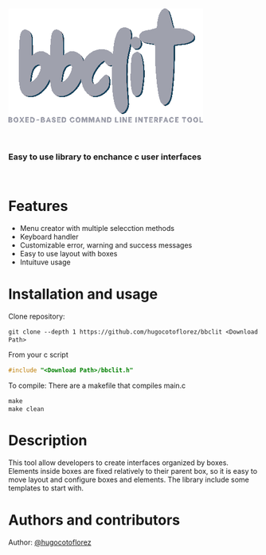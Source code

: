 # <img src="https://raw.githubusercontent.com/hugocotoflorez/bbclit/main/bbclitlogo.png" align="center" alt="bbclit logo">

&nbsp;

### Easy to use library to enchance c user interfaces

&nbsp;

# Features
 - Menu creator with multiple selecction methods
 - Keyboard handler
 - Customizable error, warning and success messages
 - Easy to use layout with boxes
 - Intuituve usage

# Installation and usage
Clone repository:
```shell
git clone --depth 1 https://github.com/hugocotoflorez/bbclit <Download Path>
```
From your c script
```C
#include "<Download Path>/bbclit.h"
```
To compile:
There are a makefile that compiles main.c
```shell
make
make clean
```

# Description
This tool allow developers to create interfaces organized by boxes. Elements inside boxes are fixed relatively to
their parent box, so it is easy to move layout and configure boxes and elements. The library include some templates
to start with.

# Authors and contributors

Author: [@hugocotoflorez](https://www.github.com/hugocotoflorez)
